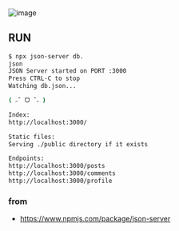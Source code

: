 ### 
![image](https://github.com/raheego/judy-json-server/assets/54056684/1e21fb1c-3202-4418-8f51-86e3e8ad2487)



## RUN
```bash
$ npx json-server db.
json
JSON Server started on PORT :3000
Press CTRL-C to stop
Watching db.json...

( ˶ˆ ᗜ ˆ˵ )

Index:
http://localhost:3000/

Static files:
Serving ./public directory if it exists

Endpoints:
http://localhost:3000/posts
http://localhost:3000/comments
http://localhost:3000/profile
```


### from
- https://www.npmjs.com/package/json-server
